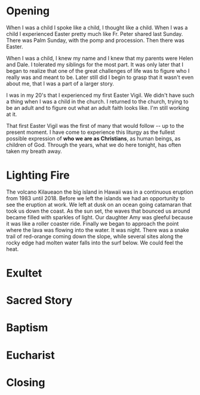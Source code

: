 # Opening

When I was a child I spoke like a child, I thought like a child. When I was a child I experienced Easter pretty much like Fr. Peter shared last Sunday. There was Palm Sunday, with the pomp and procession. Then there was Easter. 

When I was a child, I knew my name and I knew that my parents were Helen and Dale. I tolerated my siblings for the most part. It was only later that I began to realize that one of the great challenges of life was to figure who I really was and meant to be. Later still did I begin to grasp that it wasn't even about me, that I was a part of a larger story.

I was in my 20's that I experienced my first Easter Vigil. We didn't have such a thing when I was a child in the church. I returned to the church, trying to be an adult and to figure out what an adult faith looks like. I'm still working at it.

That first Easter Vigil was the first of many that would follow -- up to the present moment. I have come to experience this liturgy as the fullest possible expression of **who we are as Christians**, as human beings, as children of God. Through the years, what we do here tonight, has often taken my breath away. 
# Lighting Fire

The volcano Kilaueaon the big island in Hawaii was in a continuous eruption from 1983 until 2018. Before we left the islands we had an opportunity to see the eruption at work. We left at dusk on an ocean going catamaran that took us down the coast. As the sun set, the waves that bounced us around became filled with sparkles of light. Our daughter Amy was gleeful because it was like a roller coaster ride. Finally we began to approach the point where the lava was flowing into the water. It was night. There was a snake trail of red-orange coming down the slope, while several sites along the rocky edge had molten water falls into the surf below. We could feel the heat.
# Exultet

# Sacred Story

# Baptism

# Eucharist

# Closing